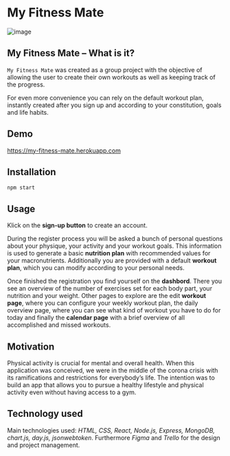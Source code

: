 # My Fitness Mate

![image](https://user-images.githubusercontent.com/58853799/145687533-257ccd27-c663-401b-8e82-69eaa4fe3f64.png)

## My Fitness Mate – What is it?

`My Fitness Mate` was created as a group project with the objective of allowing the user to create their own workouts as well as keeping track of the progress.

For even more convenience you can rely on the default workout plan, instantly created after you sign up and according to your constitution, goals and life habits.

## Demo

https://my-fitness-mate.herokuapp.com

## Installation
`npm start`

## Usage

Klick on the **sign-up button** to create an account.

During the register process you will be asked a bunch of personal questions about your physique, your activity and your workout goals. This information is used to generate a basic **nutrition plan** with recommended values for your macronutrients. Additionally you are provided with a default **workout plan**, which you can modify according to your personal needs. 

Once finished the registration you find yourself on the **dashbord**. There you see an overview of the number of exercises set for each body part, your nutrition and your weight. 
Other pages to explore are the edit **workout page**, where you can configure your weekly workout plan, the daily overview page, where you can see what kind of workout you have to do for today and finally the **calendar page** with a brief overview of all accomplished and missed workouts.

## Motivation

Physical activity is crucial for mental and overall health. When this application was conceived, we were in the middle of the corona crisis with its ramifications and restrictions for everybody’s life. The intention was to build an app that allows you to pursue a healthy lifestyle and physical activity even without having access to a gym.

## Technology used

Main technologies used: *HTML, CSS, React, Node.js, Express, MongoDB, chart.js, day.js, jsonwebtoken*. Furthermore *Figma* and *Trello* for the design and project management.
